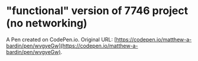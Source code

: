 # "functional" version of 7746 project (no networking)

A Pen created on CodePen.io. Original URL: [https://codepen.io/matthew-a-bardin/pen/wvgyeGw](https://codepen.io/matthew-a-bardin/pen/wvgyeGw).


